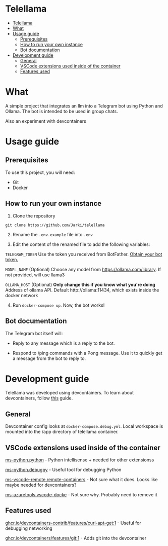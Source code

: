 # Telellama

- [Telellama](#telellama)
- [What](#what)
- [Usage guide](#usage-guide)
  - [Prerequisites](#prerequisites)
  - [How to run your own instance](#how-to-run-your-own-instance)
  - [Bot documentation](#bot-documentation)
- [Development guide](#development-guide)
  - [General](#general)
  - [VSCode extensions used inside of the container](#vscode-extensions-used-inside-of-the-container)
  - [Features used](#features-used)

# What

A simple project that integrates an llm into a Telegram bot using Python and Ollama. The bot is intended to be used in group chats.

Also an experiment with devcontainers

# Usage guide

## Prerequisites

To use this project, you will need:

* Git
* Docker

## How to run your own instance

1. Clone the repository

```git clone https://github.com/Jarki/telellama```

2. Rename the ```.env.example``` file into ```.env```

3. Edit the content of the renamed file to add the following variables:

```TELEGRAM_TOKEN``` Use the token you received from BotFather. [Obtain your bot token.](https://core.telegram.org/bots/tutorial#obtain-your-bot-token)

```MODEL_NAME``` (Optional) Choose any model from https://ollama.com/library. If not provided, will use llama3

```OLLAMA_HOST``` (Optional) **Only change this if you know what you're doing** Address of ollama API. Default http://ollama:11434, which exists inside the docker network

4. Run ```docker-compose up```. Now, the bot works!

## Bot documentation

The Telegram bot itself will:

* Reply to any message which is a reply to the bot.

* Respond to /ping commands with a Pong message. Use it to quickly get a message from the bot to reply to.

# Development guide

Telellama was developed using devcontainers. To learn about devcontainers, follow [this](https://docs.github.com/en/codespaces/setting-up-your-project-for-codespaces/adding-a-dev-container-configuration/introduction-to-dev-containers) guide.

## General

Devcontainer config looks at ```docker-compose.debug.yml```. Local workspace is mounted into the /app directory of telellama container.

## VSCode extensions used inside of the container

[ms-python.python](https://marketplace.visualstudio.com/items?itemName=ms-python.python) - Python intellisense + needed for other extensionss

[ms-python.debugpy](https://marketplace.visualstudio.com/items?itemName=ms-python.debugpy) - Useful tool for debugging Python

[ms-vscode-remote.remote-containers](https://marketplace.visualstudio.com/items?itemName=ms-vscode-remote.remote-containers) - Not sure what it does. Looks like maybe needed for devcontainers?

[ms-azuretools.vscode-docke](https://marketplace.visualstudio.com/items?itemName=ms-azuretools.vscode-docker) - Not sure why. Probably need to remove it

## Features used

[ghcr.io/devcontainers-contrib/features/curl-apt-get:1](https://github.com/devcontainers-contrib/features/tree/main/src/curl-apt-get) - Useful for debugging networking

[ghcr.io/devcontainers/features/git:1](https://github.com/devcontainers/features/tree/main/src/git) - Adds git into the devcontainer 